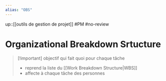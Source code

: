 ```yaml
---
alias: "OBS"
---
```

up::[[outils de gestion de projet]]
#PM #no-review 
# Organizational Breakdown Srtucture

> [!important] objectif
> qui fait quoi pour chaque tâche
>  - reprend la liste du [[Work Breakdown Structure|WBS]]
>  - affecte à chaque tâche des personnes